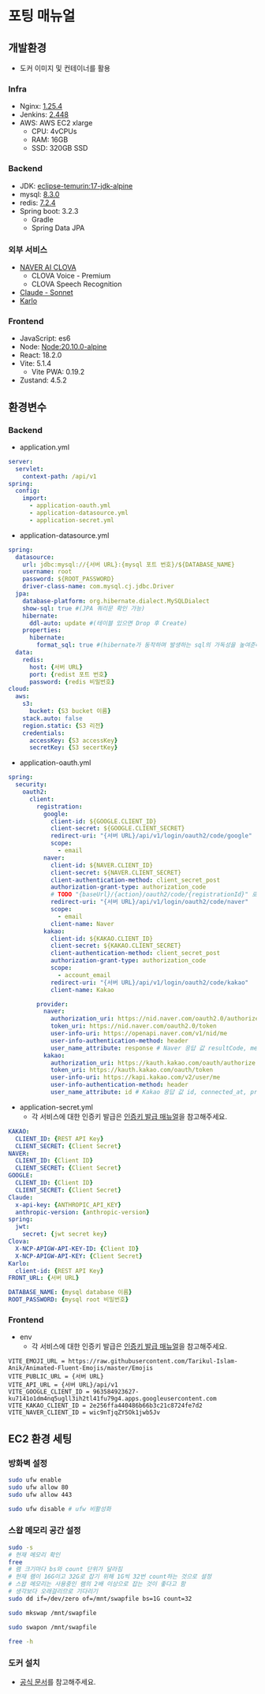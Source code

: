 # 포팅 매뉴얼

## 개발환경
* 도커 이미지 및 컨테이너를 활용

### Infra
* Nginx: [1.25.4](https://hub.docker.com/_/nginx)
* Jenkins: [2.448](https://hub.docker.com/r/jenkins/jenkins)
* AWS: AWS EC2 xlarge
    * CPU: 4vCPUs
    * RAM: 16GB
    * SSD: 320GB SSD

### Backend
* JDK: [eclipse-temurin:17-jdk-alpine](https://hub.docker.com/_/eclipse-temurin)
* mysql: [8.3.0](https://hub.docker.com/_/mysql)
* redis: [7.2.4](https://hub.docker.com/_/redis)
* Spring boot: 3.2.3
    * Gradle
    * Spring Data JPA

### 외부 서비스
* [NAVER AI CLOVA](https://www.ncloud.com/product/aiService)
    * CLOVA Voice - Premium
    * CLOVA Speech Recognition
* [Claude - Sonnet](https://www.anthropic.com/claude)
* [Karlo](https://developers.kakao.com/product/karlo)

### Frontend
* JavaScript: es6
* Node: [Node:20.10.0-alpine](https://hub.docker.com/_/node)
* React: 18.2.0
* Vite: 5.1.4
    * Vite PWA: 0.19.2
* Zustand: 4.5.2

## 환경변수

### Backend
* application.yml
```yaml
server:
  servlet:
    context-path: /api/v1
spring:
  config:
    import:
      - application-oauth.yml
      - application-datasource.yml
      - application-secret.yml
```
* application-datasource.yml
```yaml
spring:
  datasource:
    url: jdbc:mysql://{서버 URL}:{mysql 포트 번호}/${DATABASE_NAME}
    username: root
    password: ${ROOT_PASSWORD}
    driver-class-name: com.mysql.cj.jdbc.Driver
  jpa:
    database-platform: org.hibernate.dialect.MySQLDialect
    show-sql: true #(JPA 쿼리문 확인 가능)
    hibernate:
      ddl-auto: update #(테이블 있으면 Drop 후 Create)
    properties:
      hibernate:
        format_sql: true #(hibernate가 동작하며 발생하는 sql의 가독성을 높여준다.)
  data:
    redis:
      host: {서버 URL}
      port: {redist 포트 번호}
      password: {redis 비밀번호}
cloud:
  aws:
    s3:
      bucket: {S3 bucket 이름}
    stack.auto: false
    region.static: {S3 리전}
    credentials:
      accessKey: {S3 accessKey}
      secretKey: {S3 secertKey}
```
* application-oauth.yml
```yaml
spring:
  security:
    oauth2:
      client:
        registration:
          google:
            client-id: ${GOOGLE.CLIENT_ID}
            client-secret: ${GOOGLE.CLIENT_SECRET}
            redirect-uri: "{서버 URL}/api/v1/login/oauth2/code/google"
            scope:
              - email
          naver:
            client-id: ${NAVER.CLIENT_ID}
            client-secret: ${NAVER.CLIENT_SECRET}
            client-authentication-method: client_secret_post
            authorization-grant-type: authorization_code
            # TODO "{baseUrl}/{action}/oauth2/code/{registrationId}" 로 수정
            redirect-uri: "{서버 URL}/api/v1/login/oauth2/code/naver"
            scope:
              - email
            client-name: Naver
          kakao:
            client-id: ${KAKAO.CLIENT_ID}
            client-secret: ${KAKAO.CLIENT_SECRET}
            client-authentication-method: client_secret_post
            authorization-grant-type: authorization_code
            scope:
              - account_email
            redirect-uri: "{서버 URL}/api/v1/login/oauth2/code/kakao"
            client-name: Kakao

        provider:
          naver:
            authorization_uri: https://nid.naver.com/oauth2.0/authorize
            token_uri: https://nid.naver.com/oauth2.0/token
            user-info-uri: https://openapi.naver.com/v1/nid/me
            user-info-authentication-method: header
            user_name_attribute: response # Naver 응답 값 resultCode, message, response 중 response 지정
          kakao:
            authorization_uri: https://kauth.kakao.com/oauth/authorize
            token_uri: https://kauth.kakao.com/oauth/token
            user-info-uri: https://kapi.kakao.com/v2/user/me
            user-info-authentication-method: header
            user_name_attribute: id # Kakao 응답 값 id, connected_at, properties, kakao_account 중 id 지정
```
* application-secret.yml
    * 각 서비스에 대한 인증키 발급은 [인증키 발급 매뉴얼](./인증키%20발급%20매뉴얼.md)을 참고해주세요.
```yaml
KAKAO:
  CLIENT_ID: {REST API Key}
  CLIENT_SECRET: {Client Secret}
NAVER:
  CLIENT_ID: {Client ID}
  CLIENT_SECRET: {Client Secret}
GOOGLE:
  CLIENT_ID: {Client ID}
  CLIENT_SECRET: {Client Secret}
Claude:
  x-api-key: {ANTHROPIC_API_KEY}
  anthropic-version: {anthropic-version}
spring:
  jwt:
    secret: {jwt secret key}
Clova:
  X-NCP-APIGW-API-KEY-ID: {Client ID}
  X-NCP-APIGW-API-KEY: {Client Secret}
Karlo:
  client-id: {REST API Key}
FRONT_URL: {서버 URL}

DATABASE_NAME: {mysql database 이름}
ROOT_PASSWORD: {mysql root 비밀번호}
```

### Frontend
* env
    * 각 서비스에 대한 인증키 발급은 [인증키 발급 매뉴얼](./인증키%20발급%20매뉴얼.md)을 참고해주세요.
```text
VITE_EMOJI_URL = https://raw.githubusercontent.com/Tarikul-Islam-Anik/Animated-Fluent-Emojis/master/Emojis
VITE_PUBLIC_URL = {서버 URL}
VITE_API_URL = {서버 URL}/api/v1
VITE_GOOGLE_CLIENT_ID = 963584923627-ku7141o1dm4nq5ugll3ih2tl41fu79g4.apps.googleusercontent.com
VITE_KAKAO_CLIENT_ID = 2e256ffa440486b66b3c21c8724fe7d2
VITE_NAVER_CLIENT_ID = wic9nTjqZY5Ok1jwb5Jv
```

## EC2 환경 세팅

### 방화벽 설정
```sh
sudo ufw enable
sudo ufw allow 80 
sudo ufw allow 443

sudo ufw disable # ufw 비활성화
```

### 스왑 메모리 공간 설정
```sh
sudo -s
# 현재 메모리 확인
free
# 램 크기마다 bs와 count 단위가 달라짐
# 현재 램이 16G이고 32G로 잡기 위해 1G씩 32번 count하는 것으로 설정
# 스왑 메모리는 사용중인 램의 2배 이상으로 잡는 것이 좋다고 함
# 생각보다 오래걸리므로 기다리기
sudo dd if=/dev/zero of=/mnt/swapfile bs=1G count=32

sudo mkswap /mnt/swapfile

sudo swapon /mnt/swapfile

free -h
```

### 도커 설치
* [공식 문서](https://docs.docker.com/engine/install/ubuntu/)를 참고해주세요.

